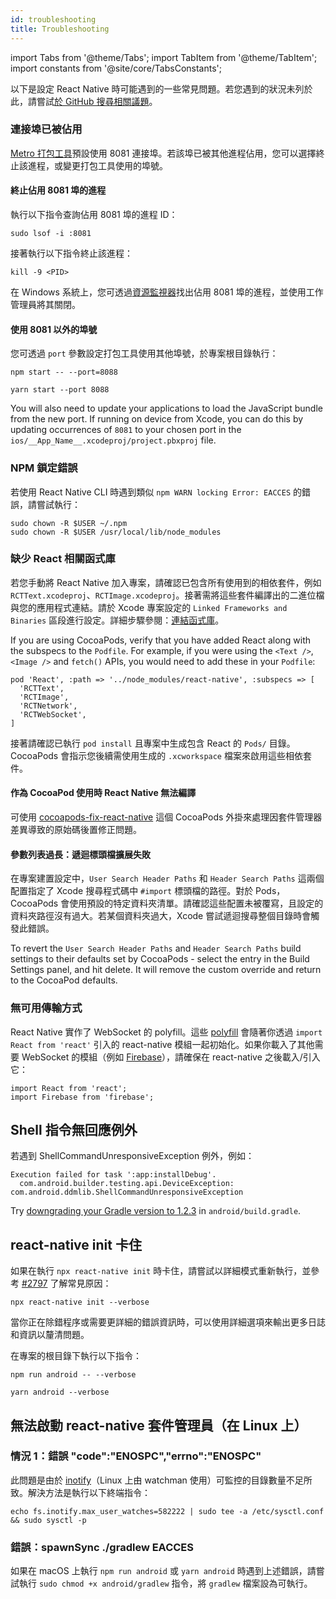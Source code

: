 ```yaml
---
id: troubleshooting
title: Troubleshooting
---
```


import Tabs from '@theme/Tabs'; import TabItem from '@theme/TabItem'; import constants from '@site/core/TabsConstants';

以下是設定 React Native 時可能遇到的一些常見問題。若您遇到的狀況未列於此，請嘗試[於 GitHub 搜尋相關議題](https://github.com/facebook/react-native/issues/)。

### 連接埠已被佔用

[Metro 打包工具][metro]預設使用 8081 連接埠。若該埠已被其他進程佔用，您可以選擇終止該進程，或變更打包工具使用的埠號。

#### 終止佔用 8081 埠的進程

執行以下指令查詢佔用 8081 埠的進程 ID：

```shell
sudo lsof -i :8081
```

接著執行以下指令終止該進程：

```shell
kill -9 <PID>
```

在 Windows 系統上，您可透過[資源監視器](https://stackoverflow.com/questions/48198/how-can-you-find-out-which-process-is-listening-on-a-port-on-windows)找出佔用 8081 埠的進程，並使用工作管理員將其關閉。

#### 使用 8081 以外的埠號

您可透過 `port` 參數設定打包工具使用其他埠號，於專案根目錄執行：

<Tabs groupId="package-manager" queryString defaultValue={constants.defaultPackageManager} values={constants.packageManagers}>
<TabItem value="npm">

```shell
npm start -- --port=8088
```

</TabItem>
<TabItem value="yarn">

```shell
yarn start --port 8088
```

</TabItem>
</Tabs>

You will also need to update your applications to load the JavaScript bundle from the new port. If running on device from Xcode, you can do this by updating occurrences of `8081` to your chosen port in the `ios/__App_Name__.xcodeproj/project.pbxproj` file.

### NPM 鎖定錯誤

若使用 React Native CLI 時遇到類似 `npm WARN locking Error: EACCES` 的錯誤，請嘗試執行：

```shell
sudo chown -R $USER ~/.npm
sudo chown -R $USER /usr/local/lib/node_modules
```

### 缺少 React 相關函式庫

若您手動將 React Native 加入專案，請確認已包含所有使用到的相依套件，例如 `RCTText.xcodeproj`、`RCTImage.xcodeproj`。接著需將這些套件編譯出的二進位檔與您的應用程式連結。請於 Xcode 專案設定的 `Linked Frameworks and Binaries` 區段進行設定。詳細步驟參閱：[連結函式庫](linking-libraries-ios.md#content)。

If you are using CocoaPods, verify that you have added React along with the subspecs to the `Podfile`. For example, if you were using the `<Text />`, `<Image />` and `fetch()` APIs, you would need to add these in your `Podfile`:

```
pod 'React', :path => '../node_modules/react-native', :subspecs => [
  'RCTText',
  'RCTImage',
  'RCTNetwork',
  'RCTWebSocket',
]
```

接著請確認已執行 `pod install` 且專案中生成包含 React 的 `Pods/` 目錄。CocoaPods 會指示您後續需使用生成的 `.xcworkspace` 檔案來啟用這些相依套件。

#### 作為 CocoaPod 使用時 React Native 無法編譯

可使用 [cocoapods-fix-react-native](https://github.com/orta/cocoapods-fix-react-native) 這個 CocoaPods 外掛來處理因套件管理器差異導致的原始碼後置修正問題。

#### 參數列表過長：遞迴標頭檔擴展失敗

在專案建置設定中，`User Search Header Paths` 和 `Header Search Paths` 這兩個配置指定了 Xcode 搜尋程式碼中 `#import` 標頭檔的路徑。對於 Pods，CocoaPods 會使用預設的特定資料夾清單。請確認這些配置未被覆寫，且設定的資料夾路徑沒有過大。若某個資料夾過大，Xcode 嘗試遞迴搜尋整個目錄時會觸發此錯誤。

To revert the `User Search Header Paths` and `Header Search Paths` build settings to their defaults set by CocoaPods - select the entry in the Build Settings panel, and hit delete. It will remove the custom override and return to the CocoaPod defaults.

### 無可用傳輸方式

React Native 實作了 WebSocket 的 polyfill。這些 [polyfill](https://github.com/facebook/react-native/blob/main/packages/react-native/Libraries/Core/InitializeCore.js) 會隨著你透過 `import React from 'react'` 引入的 react-native 模組一起初始化。如果你載入了其他需要 WebSocket 的模組（例如 [Firebase](https://github.com/facebook/react-native/issues/3645)），請確保在 react-native 之後載入/引入它：

```
import React from 'react';
import Firebase from 'firebase';
```

## Shell 指令無回應例外

若遇到 ShellCommandUnresponsiveException 例外，例如：

```
Execution failed for task ':app:installDebug'.
  com.android.builder.testing.api.DeviceException: com.android.ddmlib.ShellCommandUnresponsiveException
```

Try [downgrading your Gradle version to 1.2.3](https://github.com/facebook/react-native/issues/2720) in `android/build.gradle`.

## react-native init 卡住

如果在執行 `npx react-native init` 時卡住，請嘗試以詳細模式重新執行，並參考 [#2797](https://github.com/facebook/react-native/issues/2797) 了解常見原因：

```shell
npx react-native init --verbose
```

當你正在除錯程序或需要更詳細的錯誤資訊時，可以使用詳細選項來輸出更多日誌和資訊以釐清問題。

在專案的根目錄下執行以下指令：

<Tabs groupId="package-manager" queryString defaultValue={constants.defaultPackageManager} values={constants.packageManagers}>
<TabItem value="npm">

```shell
npm run android -- --verbose
```

</TabItem>
<TabItem value="yarn">

```shell
yarn android --verbose
```

</TabItem>
</Tabs>

## 無法啟動 react-native 套件管理員（在 Linux 上）

### 情況 1：錯誤 "code":"ENOSPC","errno":"ENOSPC"

此問題是由於 [inotify](https://github.com/guard/listen/blob/master/README.md#increasing-the-amount-of-inotify-watchers)（Linux 上由 watchman 使用）可監控的目錄數量不足所致。解決方法是執行以下終端指令：

```shell
echo fs.inotify.max_user_watches=582222 | sudo tee -a /etc/sysctl.conf && sudo sysctl -p
```

### 錯誤：spawnSync ./gradlew EACCES

如果在 macOS 上執行 `npm run android` 或 `yarn android` 時遇到上述錯誤，請嘗試執行 `sudo chmod +x android/gradlew` 指令，將 `gradlew` 檔案設為可執行。

[metro]: https://metrobundler.dev/